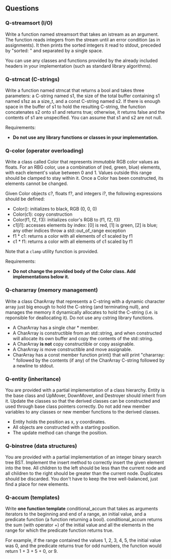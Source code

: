 


## Questions

### Q-streamsort (I/O)

Write a function named streamsort that takes an istream as an
argument. The function reads integers from the stream until an error
condition (as in assignments). It then prints the sorted integers it
read to stdout, preceded by "sorted: " and separated by a single
space.

You can use any classes and functions provided by the already included
headers in your implementation (such as standard library algorithms).

### Q-strncat (C-strings)

Write a function named strncat that returns a bool and takes three
parameters: a C-string named s1, the size of the total buffer
containing s1 named s1sz as a size_t, and a const C-string
named s2. If there is enough space in the buffer of s1 to hold the
resulting C-string, the function concatenates s2 onto s1 and returns
true; otherwise, it returns false and the contents of s1 are
unspecified. You can assume that s1 and s2 are not null.

Requirements:
* **Do not use any library functions or classes in your implementation.**

### Q-color (operator overloading)

Write a class called Color that represents *immutable* RGB color values
as floats. For an RBG color, use a combination of (red, green, blue)
elements, with each element's value between 0 and 1. Values outside
this range should be clamped to stay within it. Once a Color has been
constructed, its elements cannot be changed.

Given Color objects c?, floats f?, and integers i?, the following
expressions should be defined:

* Color(): initializes to black, RGB (0, 0, 0)
* Color(c1): copy construction
* Color(f1, f2, f3): initializes color's RGB to (f1, f2, f3)
* c1[i1]: accesses elements by index: [0] is red, [1] is green, [2] is blue; any other indices throw a std::out_of_range exception
* f1 * c1: returns a color with all elements of c1 scaled by f1
* c1 * f1: returns a color with all elements of c1 scaled by f1

Note that a `clamp` utility function is provided.

Requirements:
* **Do not change the provided body of the Color class. Add implementations below it.**

### Q-chararray (memory management)

Write a class CharArray that represents a C-string with a dynamic
character array just big enough to hold the C-string (and terminating
null), and manages the memory it dynamically allocates to hold the
C-string (i.e. is reponsible for deallocating it). Do not use any
cstring library functions.

* A CharArray has a single char * member.
* A CharArray is constructible from an std::string, and when constructed will allocate its own buffer and copy the contents of the std::string.
* A CharArray **is not** copy constructible or copy assignable.
* A CharArray *is* move constructible and move assignable.
* CharArray has a const member function print() that will print "chararray: " followed by the contents (if any) of the CharArray C-string followed by a newline to stdout. 

### Q-entity (inheritance)

You are provided with a partial implementation of a class
hierarchy. Entity is the base class and UpMover, DownMover, and
Destroyer should inherit from it. Update the classes so that the
derived classes can be constructed and used through base class
pointers correctly. Do not add new member variables to any classes or
new member functions to the derived classes.

* Entity holds the position as x, y coordinates.
* All objects are constructed with a starting position.
* The update method can change the position.

### Q-binstree (data structures)

You are provided with a partial implementation of an integer binary
search tree BST. Implement the insert method to correctly insert the
given element into the tree. All children to the left should be less
than the current node and all children to the right should be greater
than the current node. Duplicates should be discarded. You don't have
to keep the tree well-balanced, just find a place for new elements.

### Q-accum (templates)

Write **one function template** conditional_accum that takes as arguments
iterators to the beginning and end of a range, an initial value, and a
predicate function (a function returning a bool). conditional_accum
returns the sum (with operator +) of the initial value and all the
elements in the range for which the predicate function returns true.

For example, if the range contained the values 1, 2, 3, 4, 5, the
initial value was 0, and the predicate returns true for odd numbers,
the function would return 1 + 3 + 5 + 0, or 9.
